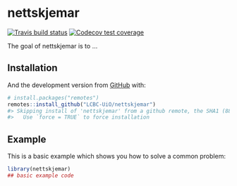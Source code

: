 
<!-- README.md is generated from README.Rmd. Please edit that file -->

# nettskjemar

<!-- badges: start -->

[![Travis build
status](https://travis-ci.org/LCBC-UiO/nettskjemar.svg?branch=master)](https://travis-ci.org/LCBC-UiO/nettskjemar)
[![Codecov test
coverage](https://codecov.io/gh/LCBC-UiO/nettskjemar/branch/master/graph/badge.svg)](https://codecov.io/gh/LCBC-UiO/nettskjemar?branch=master)
<!-- badges: end -->

The goal of nettskjemar is to …

## Installation

And the development version from [GitHub](https://github.com/) with:

``` r
# install.packages("remotes")
remotes::install_github("LCBC-UiO/nettskjemar")
#> Skipping install of 'nettskjemar' from a github remote, the SHA1 (888722a9) has not changed since last install.
#>   Use `force = TRUE` to force installation
```

## Example

This is a basic example which shows you how to solve a common problem:

``` r
library(nettskjemar)
## basic example code
```
